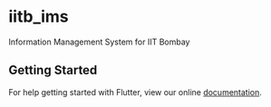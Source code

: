 # iitb_ims

Information Management System for IIT Bombay

## Getting Started

For help getting started with Flutter, view our online
[documentation](https://flutter.io/).
